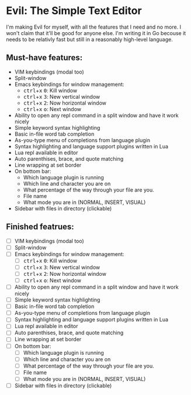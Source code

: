 # Evil: The Simple Text Editor

I'm making Evil for myself, with all the features that I need and no
more. I won't claim that it'll be good for anyone else. I'm writing it
in Go becouse it needs to be relativly fast but still in a reasonably
high-level language.

## Must-have features:

* VIM keybindings (modal too)
* Split-window
* Emacs keybindings for window management:
    * <kbd>ctrl</kbd>+<kbd>x</kbd> <kbd>0</kbd>: Kill window
    * <kbd>ctrl</kbd>+<kbd>x</kbd> <kbd>3</kbd>: New vertical window
    * <kbd>ctrl</kbd>+<kbd>x</kbd> <kbd>2</kbd>: Now horizontal window
    * <kbd>ctrl</kbd>+<kbd>x</kbd> <kbd>o</kbd>: Next window
* Ability to open any repl command in a split window and have it work nicely
* Simple keyword syntax highlighting
* Basic in-file word tab completion
* As-you-type menu of completions from language plugin
* Syntax highlighting and language support plugins written in Lua
* Lua repl available in editor
* Auto parenthises, brace, and quote matching
* Line wrapping at set border
* On bottom bar:
    * Which language plugin is running
    * Which line and character you are on
	* What percentage of the way through your file are you.
	* File name
	* What mode you are in (NORMAL, INSERT, VISUAL)
* Sidebar with files in directory (clickable)

## Finished featrues:

- [ ] VIM keybindings (modal too)
- [ ] Split-window
- [ ] Emacs keybindings for window management:
    - [ ] <kbd>ctrl</kbd>+<kbd>x</kbd> <kbd>0</kbd>: Kill window
    - [ ] <kbd>ctrl</kbd>+<kbd>x</kbd> <kbd>3</kbd>: New vertical window
    - [ ] <kbd>ctrl</kbd>+<kbd>x</kbd> <kbd>2</kbd>: Now horizontal window
    - [ ] <kbd>ctrl</kbd>+<kbd>x</kbd> <kbd>o</kbd>: Next window
- [ ] Ability to open any repl command in a split window and have it work nicely
- [ ] Simple keyword syntax highlighting
- [ ] Basic in-file word tab completion
- [ ] As-you-type menu of completions from language plugin
- [ ] Syntax highlighting and language support plugins written in Lua
- [ ] Lua repl available in editor
- [ ] Auto parenthises, brace, and quote matching
- [ ] Line wrapping at set border
- [ ] On bottom bar:
    - [ ] Which language plugin is running
    - [ ] Which line and character you are on
	- [ ] What percentage of the way through your file are you.
	- [ ] File name
	- [ ] What mode you are in (NORMAL, INSERT, VISUAL)
- [ ] Sidebar with files in directory (clickable)
